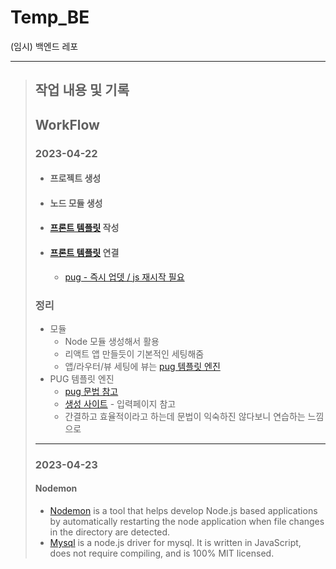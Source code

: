# Temp_BE
(임시) 백엔드 레포
<hr>

> ## 작업 내용 및 기록
> ## WorkFlow
> ### 2023-04-22
> - #### 프로젝트 생성
> - #### 노드 모듈 생성
> - #### [프론트 템플릿](server/views/front.pug) 작성
> - #### [프론트 템플릿](server/views/front.pug) 연결
>   - [pug - 즉시 업뎃 / js 재시작 필요](#nodemon)
> ### 정리
> - 모듈
>   - Node 모듈 생성해서 활용
>   - 리액트 앱 만들듯이 기본적인 세팅해줌
>   - 앱/라우터/뷰 세팅에 뷰는 [pug 템플릿 엔진](https://pugjs.org/api/getting-started.html)
> - PUG 템플릿 엔진 
>   - [pug 문법 참고](https://jeong-pro.tistory.com/65)
>   - [생성 사이트](https://codepen.io/dpetrini/pen/yPMeBg) - 입력페이지 참고
>   - 간결하고 효율적이라고 하는데 문법이 익숙하진 않다보니 연습하는 느낌으로
> * * *
> ### 2023-04-23
> #### Nodemon
> - [Nodemon](https://www.npmjs.com/package/nodemon) is a tool that helps develop Node.js based applications <br>by automatically restarting the node application when file changes in the directory are detected.
> - [Mysql](https://www.npmjs.com/package/mysql) is a node.js driver for mysql. It is written in JavaScript, <br>does not require compiling, and is 100% MIT licensed.